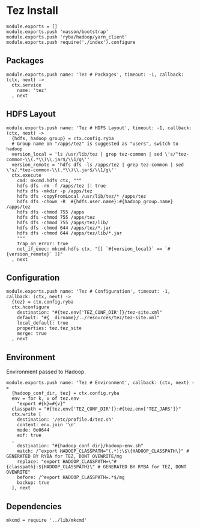 
# Tez Install

    module.exports = []
    module.exports.push 'masson/bootstrap'
    module.exports.push 'ryba/hadoop/yarn_client'
    module.exports.push require('./index').configure

## Packages

    module.exports.push name: 'Tez # Packages', timeout: -1, callback: (ctx, next) ->
      ctx.service
        name: 'tez'
      , next

## HDFS Layout

    module.exports.push name: 'Tez # HDFS Layout', timeout: -1, callback: (ctx, next) ->
      {hdfs, hadoop_group} = ctx.config.ryba
      # Group name on "/apps/tez" is suggested as "users", switch to hadoop
      version_local = 'ls /usr/lib/tez | grep tez-common | sed \'s/^tez-common-\\(.*\\)\\.jar$/\\1/g\''
      version_remote = 'hdfs dfs -ls /apps/tez | grep tez-common | sed \'s/.*tez-common-\\(.*\\)\\.jar$/\\1/g\''
      ctx.execute
        cmd: mkcmd.hdfs ctx, """
        hdfs dfs -rm -f /apps/tez || true
        hdfs dfs -mkdir -p /apps/tez
        hdfs dfs -copyFromLocal /usr/lib/tez/* /apps/tez
        hdfs dfs -chown -R  #{hdfs.user.name}:#{hadoop_group.name} /apps/tez
        hdfs dfs -chmod 755 /apps
        hdfs dfs -chmod 755 /apps/tez
        hdfs dfs -chmod 755 /apps/tez/lib/
        hdfs dfs -chmod 644 /apps/tez/*.jar
        hdfs dfs -chmod 644 /apps/tez/lib/*.jar
        """
        trap_on_error: true
        not_if_exec: mkcmd.hdfs ctx, "[[ `#{version_local}` == `#{version_remote}` ]]"
      , next

## Configuration

    module.exports.push name: 'Tez # Configuration', timeout: -1, callback: (ctx, next) ->
      {tez} = ctx.config.ryba
      ctx.hconfigure
        destination: "#{tez.env['TEZ_CONF_DIR']}/tez-site.xml"
        default: "#{__dirname}/../resources/tez/tez-site.xml"
        local_default: true
        properties: tez.tez_site
        merge: true
      , next

## Environment

Environment passed to Hadoop.   

    module.exports.push name: 'Tez # Environment', callback: (ctx, next) ->
      {hadoop_conf_dir, tez} = ctx.config.ryba
      env = for k, v of tez.env
        "export #{k}=#{v}"
      classpath = "#{tez.env['TEZ_CONF_DIR']}:#{tez.env['TEZ_JARS']}"
      ctx.write [
        destination: '/etc/profile.d/tez.sh'
        content: env.join '\n'
        mode: 0o0644
        eof: true
      ,
        destination: "#{hadoop_conf_dir}/hadoop-env.sh"
        match: /^export HADOOP_CLASSPATH="(.*):\$\{HADOOP_CLASSPATH\}" # GENERATED BY RYBA for TEZ, DONT OVEWRITE/mg
        replace: "export HADOOP_CLASSPATH=\"#{classpath}:${HADOOP_CLASSPATH}\" # GENERATED BY RYBA for TEZ, DONT OVEWRITE"
        before: /^export HADOOP_CLASSPATH=.*$/mg
        backup: true
      ], next

## Dependencies

    mkcmd = require '../lib/mkcmd'






